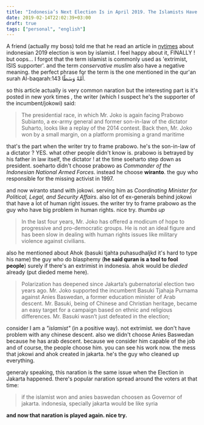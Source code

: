```yaml
---
title: "Indonesia’s Next Election Is in April 2019. The Islamists Have Already Won. Really ?"
date: 2019-02-14T22:02:39+03:00
draft: true
tags: ["personal", "english"]
---
```



 A friend (actually my boss) told me that he read an article in [nytimes](https://www.nytimes.com/2019/02/14/opinion/indonesia-election-religion-islam-islamists.html) about indonesian 2019 election is won by islamist. I feel happy about it, FINALLY ! but oops... I forgot that the term islamist is commonly used as 'extrimist, ISIS supporter'. and the term *conservative muslim* also have a negative meaning. the perfect phrase for the term is the one mentioned in the qur'an surah Al-baqarah:143 أُمَّةً وَسَطًا.  

so this article actually is very common naration but the interesting part is it's posted in new york times , the writer (which I suspect he's the supporter of the incumbent/jokowi) said:

> The presidential race, in which Mr. Joko is again facing Prabowo Subianto, a ex-army general and former son-in-law of the dictator Suharto, looks like a replay of the 2014 contest. Back then, Mr. Joko won by a small margin, on a platform promising a grand maritime 

that's the part when the writer try to frame prabowo. he's the son-in-law of a dictator ? YES. what other people didn't know is. prabowo is betrayed by his father in law itself, the dictator ! at the time soeharto step down as president. soeharto didn't choose prabowo as *Commander of the Indonesian National Armed Forces*. instead he choose **wiranto**. the guy who responsible for the missing activist in 1997.

and now wiranto stand with jokowi. serving him as *Coordinating Minister for Political, Legal, and Security Affairs*. also lot of ex-generals behind jokowi that have a lot of human right issues. the writer try to frame prabowo as the guy who have big problem in human rights. nice try. *thumbs up*

> In the last four years, Mr. Joko has offered a modicum of hope to progressive and pro-democratic groups. He is not an ideal figure and has been slow in dealing with human rights issues like military violence against civilians.

also he mentioned about Ahok (basuki tjahta puhasudhaljkd it's hard to type his name) the guy who do blasphemy (**he said quran is a tool to fool people**) surely if there's an extrimist in indonesia. ahok would be *dieded* already (put dieded meme here). 

> Polarization has deepened since Jakarta’s gubernatorial election two years ago. Mr. Joko supported the incumbent Basuki Tjahaja Purnama against Anies Baswedan, a former education minister of Arab descent. Mr. Basuki, being of Chinese and Christian heritage, became an easy target for a campaign based on ethnic and religious differences. Mr. Basuki wasn’t just defeated in the election;

consider I am a *"islamist"* (in a positive way). not extrimist. we don't have problem with any chinese descent. also we didn't choose Anies Baswedan because he has arab descent. because we consider him capable of the job and of course, the people choose him. you can see his work now. the mess that jokowi and ahok created in jakarta. he's the guy who cleaned up everything.

generaly speaking, this naration is the same issue when the Election in Jakarta happened. there's popular naration spread around the voters at that time: 

> if the islamist won and anies baswedan choosen as Governor of jakarta. indonesia, specially jakarta would be like syria 

**and now that naration is played again. nice try.**

